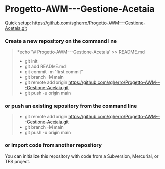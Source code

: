 # Progetto-AWM---Gestione-Acetaia

Quick setup:
https://github.com/sgherro/Progetto-AWM---Gestione-Acetaia.git

### Create a new repository on the command line
> *echo "# Progetto-AWM---Gestione-Acetaia" >> README.md
> * git init
> * git add README.md
> * git commit -m "first commit"
> * git branch -M main
> * git remote add origin https://github.com/sgherro/Progetto-AWM---Gestione-Acetaia.git
> * git push -u origin main
                
### or push an existing repository from the command line
> * git remote add origin https://github.com/sgherro/Progetto-AWM---Gestione-Acetaia.git
> * git branch -M main
> * git push -u origin main


### or import code from another repository
You can initialize this repository with code from a Subversion, Mercurial, or TFS project.
